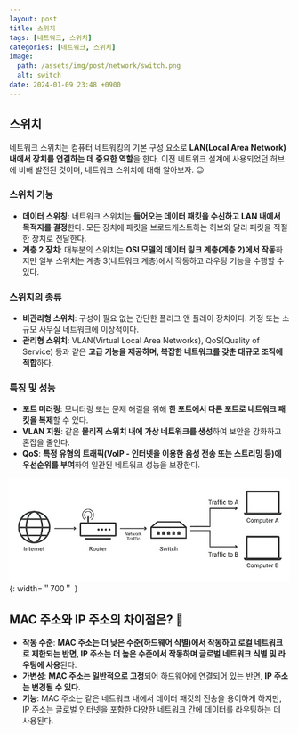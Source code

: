 ```yaml
---
layout: post
title: 스위치
tags: [네트워크, 스위치]
categories: [네트워크, 스위치]
image:
  path: /assets/img/post/network/switch.png
  alt: switch
date: 2024-01-09 23:48 +0900
---
```


## 스위치

네트워크 스위치는 컴퓨터 네트워킹의 기본 구성 요소로 **LAN(Local Area Network) 내에서 장치를 연결하는 데 중요한 역할**을 한다. 이전 네트워크 설계에 사용되었던 허브에 비해 발전된 것이며, 네트워크 스위치에 대해 알아보자. 😉

### 스위치 기능

- **데이터 스위칭**: 네트워크 스위치는 **들어오는 데이터 패킷을 수신하고 LAN 내에서 목적지를 결정**한다. 모든 장치에 패킷을 브로드캐스트하는 허브와 달리 패킷을 적절한 장치로 전달한다.
- **계층 2 장치**: 대부분의 스위치는 **OSI 모델의 데이터 링크 계층(계층 2)에서 작동**하지만 일부 스위치는 계층 3(네트워크 계층)에서 작동하고 라우팅 기능을 수행할 수 있다.

### 스위치의 종류

- **비관리형 스위치**: 구성이 필요 없는 간단한 플러그 앤 플레이 장치이다. 가정 또는 소규모 사무실 네트워크에 이상적이다.
- **관리형 스위치**: VLAN(Virtual Local Area Networks), QoS(Quality of Service) 등과 같은 **고급 기능을 제공하며, 복잡한 네트워크를 갖춘 대규모 조직에 적합**하다.

### 특징 및 성능

- **포트 미러링**: 모니터링 또는 문제 해결을 위해 **한 포트에서 다른 포트로 네트워크 패킷을 복제**할 수 있다.
- **VLAN 지원**: 같은 **물리적 스위치 내에 가상 네트워크를 생성**하여 보안을 강화하고 혼잡을 줄인다.
- **QoS**: **특정 유형의 트래픽(VoIP - 인터넷을 이용한 음성 전송 또는 스트리밍 등)에 우선순위를 부여**하여 일관된 네트워크 성능을 보장한다.

![switch-workflow](/assets/img/post/network/switch-workflow.png){: width=＂700＂ }

## MAC 주소와 IP 주소의 차이점은? 🧐

- **작동 수준**: **MAC 주소는 더 낮은 수준(하드웨어 식별)에서 작동하고 로컬 네트워크로 제한되는 반면, IP 주소는 더 높은 수준에서 작동하며 글로벌 네트워크 식별 및 라우팅에 사용**된다.
- **가변성**: **MAC 주소는 일반적으로 고정**되어 하드웨어에 연결되어 있는 반면, **IP 주소는 변경될 수 있다**.
- **기능**: MAC 주소는 같은 네트워크 내에서 데이터 패킷의 전송을 용이하게 하지만, IP 주소는 글로벌 인터넷을 포함한 다양한 네트워크 간에 데이터를 라우팅하는 데 사용된다.
